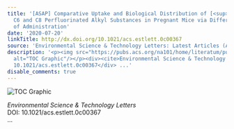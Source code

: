 ```yaml
---
title: '[ASAP] Comparative Uptake and Biological Distribution of [<sup>18</sup>F]-Labeled
  C6 and C8 Perfluorinated Alkyl Substances in Pregnant Mice via Different Routes
  of Administration'
date: '2020-07-20'
linkTitle: http://dx.doi.org/10.1021/acs.estlett.0c00367
source: 'Environmental Science & Technology Letters: Latest Articles (ACS Publications)'
description: '<p><img src="https://pubs.acs.org/na101/home/literatum/publisher/achs/journals/content/estlcu/0/estlcu.ahead-of-print/acs.estlett.0c00367/20200720/images/medium/ez0c00367_0004.gif"
  alt="TOC Graphic"/></p><div><cite>Environmental Science & Technology Letters</cite></div><div>DOI:
  10.1021/acs.estlett.0c00367</div> ...'
disable_comments: true
---
```

<p><img src="https://pubs.acs.org/na101/home/literatum/publisher/achs/journals/content/estlcu/0/estlcu.ahead-of-print/acs.estlett.0c00367/20200720/images/medium/ez0c00367_0004.gif" alt="TOC Graphic"/></p><div><cite>Environmental Science & Technology Letters</cite></div><div>DOI: 10.1021/acs.estlett.0c00367</div> ...